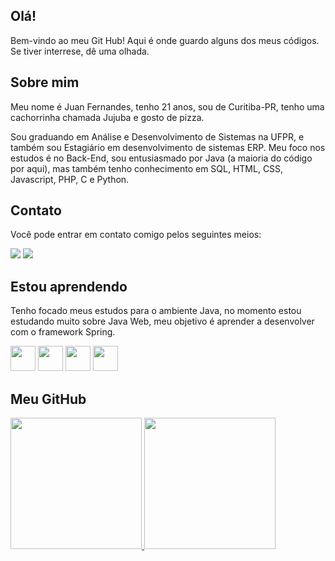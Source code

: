 ## Olá!
Bem-vindo ao meu Git Hub! Aqui é onde guardo alguns dos meus códigos. Se tiver interrese, dê uma olhada.

## Sobre mim
Meu nome é Juan Fernandes, tenho 21 anos, sou de Curitiba-PR, tenho uma cachorrinha chamada Jujuba e gosto de pizza.

Sou graduando em Análise e Desenvolvimento de Sistemas na UFPR, e também sou Estagiário em desenvolvimento de sistemas ERP.
Meu foco nos estudos é no Back-End, sou entusiasmado por Java (a maioria do código por aqui), mas também tenho conhecimento em SQL, HTML, CSS, Javascript, PHP, C e Python.

## Contato 
Você pode entrar em contato comigo pelos seguintes meios:
<div>
<a href ="mailto:juanfernandesrrm@gmail.com"><img src="https://img.shields.io/badge/Gmail-D14836?style=for-the-badge&logo=gmail&logoColor=white" target="_blank"></a>
<a href="https://www.linkedin.com/in/juan-fernandes/" target="_blank"><img src="https://img.shields.io/badge/-LinkedIn-%230077B5?style=for-the-badge&logo=linkedin&logoColor=white" target="_blank"></a>  
</div>

## Estou aprendendo
Tenho focado meus estudos para o ambiente Java, no momento estou estudando muito sobre Java Web, meu objetivo é aprender a desenvolver com o framework Spring.

<img src="https://encrypted-tbn0.gstatic.com/images?q=tbn:ANd9GcSzRLMRkv5sllfU0dMU-opWWcqw-POvgqmP7CULzQvROcB_eNVoGGIxBnxxJPl3YdaYc_0&usqp=CAU" width="40" height="40" /> <img src="https://git-scm.com/images/logos/logomark-black@2x.png" width="40" height="40"/> <img src="https://github.githubassets.com/images/modules/logos_page/GitHub-Mark.png" width="40" height="40"/>
<img src="https://encrypted-tbn0.gstatic.com/images?q=tbn:ANd9GcQF83a41jAvhznGZRBCIdWtm3SPrY5f4IgXEQ&usqp=CAU" width="40" height="40" />
   
## Meu GitHub   
<div>
<a href="https://github.com/FernandesPixel">
<img height="210em" src="https://github-readme-stats.vercel.app/api/top-langs/?username=FernandesPixel&layout=compact&langs_count=7&theme=dracula"/>
<img height="210em" src="https://github-readme-stats.vercel.app/api?username=FernandesPixel&show_icons=true&theme=dracula&include_all_commits=true&count_private=true"/>
</div>
